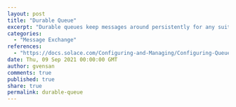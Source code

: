 ```yaml
---
layout: post
title: "Durable Queue"
excerpt: "Durable queues keep messages around persistently for any suitable consumer to consume them. Durable queues do not need to concern themselves with which consumer is going to consume the messages at some point in the future."
categories:
  - "Message Exchange"
references:
  - "https://docs.solace.com/Configuring-and-Managing/Configuring-Queues.htm?Highlight=Durable%20Queue"
date: Thu, 09 Sep 2021 00:00:00 GMT
author: gvensan
comments: true
published: true
share: true
permalink: durable-queue
---
```

